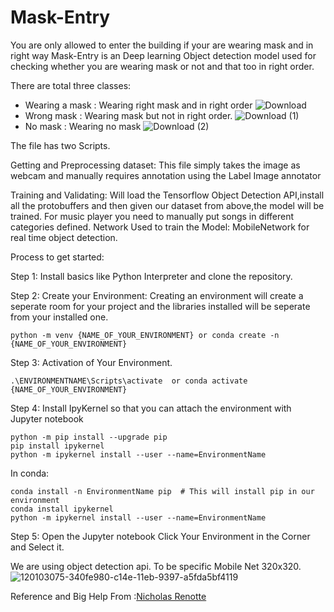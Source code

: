# Mask-Entry
You are only allowed to enter the building if your are wearing mask and in right way
Mask-Entry is an Deep learning Object detection model used for checking whether you are wearing mask or not and that too in right order.

There are total three classes:
* Wearing a mask : Wearing right mask and in right order
![Download](https://user-images.githubusercontent.com/51056214/139663753-c15f9199-37fa-4c76-9f88-c22d59e215da.png)
* Wrong mask : Wearing mask but not in right order.
![Download (1)](https://user-images.githubusercontent.com/51056214/139663790-cd2084f6-85de-4f47-a060-0cbbac91060b.png)
* No mask : Wearing no mask
![Download (2)](https://user-images.githubusercontent.com/51056214/139663836-31718b8a-a74c-47d9-b04c-31f4099ecae2.png)


The file has two Scripts.

Getting and Preprocessing dataset: This file simply takes the image as webcam and manually requires annotation using the Label Image annotator

Training and Validating: Will load the Tensorflow Object Detection API,install all the protobuffers and then given our dataset from above,the model will be trained. For music player you need to manually put songs in different categories defined.
Network Used to train the Model: MobileNetwork for real time object detection.

Process to get started:

Step 1: Install basics like Python Interpreter and clone the repository.

Step 2: Create your Environment: Creating an environment will create a seperate room for your project and the libraries installed will be seperate from your installed one.
```
python -m venv {NAME_OF_YOUR_ENVIRONMENT} or conda create -n {NAME_OF_YOUR_ENVIRONMENT}
```
Step 3: Activation of Your Environment.
```
.\ENVIRONMENTNAME\Scripts\activate  or conda activate {NAME_OF_YOUR_ENVIRONMENT}
```
Step 4: Install IpyKernel so that you can attach the environment with Jupyter notebook

```
python -m pip install --upgrade pip
pip install ipykernel
python -m ipykernel install --user --name=EnvironmentName
```

In conda:
```
conda install -n EnvironmentName pip  # This will install pip in our environment
conda install ipykernel
python -m ipykernel install --user --name=EnvironmentName
```
Step 5: Open the Jupyter notebook Click Your Environment in the Corner and Select it. 

We are using object detection api. To be specific Mobile Net 320x320.
![120103075-340fe980-c14e-11eb-9397-a5fda5bf4119](https://user-images.githubusercontent.com/51056214/139664126-28fb6592-cef3-4b52-aa5b-a56e30194f10.png)


Reference and Big Help From :[Nicholas Renotte](https://github.com/nicknochnack/)
